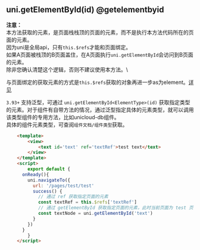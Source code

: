 ## uni.getElementById(id) @getelementbyid

<!-- UTSAPIJSON.getElementById.description -->

<!-- UTSAPIJSON.getElementById.compatibility -->

**注意：** \
本方法获取的元素，是页面栈栈顶的页面的元素，而不是执行本方法代码所在的页面的元素。\
因为uni是全局api，只有`this.$refs`才能和页面绑定。\
如果A页面被栈顶的B页面盖住，在A页面执行`uni.getElementById`会访问到B页面的元素。\
除非您确认清楚这个逻辑，否则不建议使用本方法。\

与页面绑定的获取元素的方式是`this.$refs`获取的对象再进一步as为element。[详见](../tutorial/idref.md#ref方式)

<!-- UTSAPIJSON.getElementById.param -->

`3.93+` 支持泛型，可通过 `uni.getElementById<ElementType>(id)` 获取指定类型的元素。对于组件有自带方法的情况，通过泛型指定具体的元素类型，就可以调用该类型组件的专用方法，比如unicloud-db组件。\
具体的组件元素类型，可查阅`组件文档/组件类型`获取。

```html
	<template>
		<view>
			<text id='text' ref='textRef'>test text</text>
		</view>
	</template>
	<script>
		export default {
      onReady(){
        uni.navigateTo({
          url: '/pages/test/test'
          success() {
            // 通过 ref 获取指定页面的元素
            const textRef = this.$refs['textRef']
            // 通过 getElementById 获取指定页面的元素，此时当前页面为 test 页面，所以获取不到 #text 元素
            const textNode = uni.getElementById('text')
          }
        })
      }
		}
	</script>
```

<!-- UTSAPIJSON.getElementById.returnValue -->

<!-- UTSAPIJSON.getElementById.example -->

<!-- UTSAPIJSON.getElementById.tutorial -->

<!-- UTSAPIJSON.general_type.name -->

<!-- UTSAPIJSON.general_type.param -->
